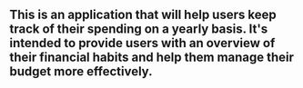 ## This is an application that will help users keep track of their spending on a yearly basis. It's intended to provide users with an overview of their financial habits and help them manage their budget more effectively.
